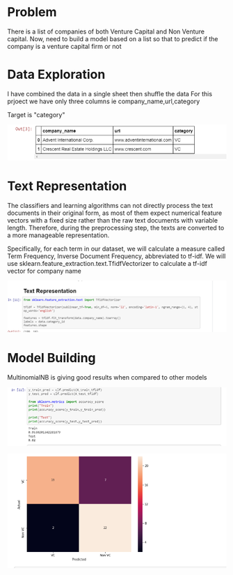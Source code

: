 # Problem
There is a list of companies of both Venture Capital and Non Venture capital. Now, need to build a model based on a list so that to  predict if the company is a venture capital firm or not

# Data Exploration
I have combined the data in a single sheet then shuffle the data 
For this prjoect we have only three columns ie company_name,url,category

Target is "category"

![Capture.PNG](https://github.com/Saithretha/Venture_Capital/blob/master/resource/Capture.PNG)

# Text Representation
The classifiers and learning algorithms can not directly process the text documents in their original form, as most of them expect numerical feature vectors with a fixed size rather than the raw text documents with variable length. Therefore, during the preprocessing step, the texts are converted to a more manageable representation.

Specifically, for each term in our dataset, we will calculate a measure called Term Frequency, Inverse Document Frequency, abbreviated to tf-idf. We will use sklearn.feature_extraction.text.TfidfVectorizer to calculate a tf-idf vector for company name

![Capture.PNG](https://github.com/Saithretha/Venture_Capital/blob/master/resource/Capture1.PNG)

# Model Building
MultinomialNB is giving good results when compared to other models

![Capture.PNG](https://github.com/Saithretha/Venture_Capital/blob/master/resource/Capture3.PNG)

![Capture.PNG](https://github.com/Saithretha/Venture_Capital/blob/master/resource/Capture4.PNG)
